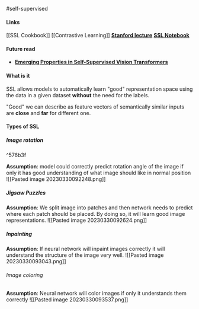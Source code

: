 #self-supervised 
#### Links
[[SSL Cookbook]]
[[Contrastive Learning]]
**[Stanford lecture](http://cs231n.stanford.edu/slides/2022/lecture_14_jiajun.pdf)**
**[SSL Notebook](https://colab.research.google.com/drive/1xJd_B_HpZvCJtSwRGc-iD4bGhu26BItR#scrollTo=61db5e66)**

#### Future read
* **[Emerging Properties in Self-Supervised Vision Transformers](https://arxiv.org/pdf/2104.14294.pdf)**

#### What is it
SSL allows models to automatically learn "good" representation space using the data in a given dataset **without** the need for the labels.

"Good" we can describe as feature vectors of semantically similar inputs are **close** and **far** for different one. 

#### Types of SSL
##### Image rotation

^576b3f

**Assumption**: model could correctly predict rotation angle of the image if only it has good understanding of what image should like in normal position
![[Pasted image 20230330092248.png]]
##### Jigsaw Puzzles
**Assumption**: We split image into patches and then network needs to predict where each patch should be placed. By doing so, it will learn good image representations.
![[Pasted image 20230330092624.png]]
##### Inpainting
**Assumption**: If neural network will inpaint images correctly it will understand the structure of the image very well.
![[Pasted image 20230330093043.png]]
###### Image coloring
**Assumption**: Neural network will color images if only it understands them correctly
![[Pasted image 20230330093537.png]]
